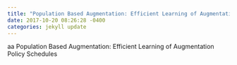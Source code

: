 ```yaml
---
title: "Population Based Augmentation: Efficient Learning of Augmentation Policy Schedules"
date: 2017-10-20 08:26:28 -0400
categories: jekyll update
---
```

aa
Population Based Augmentation: Efficient Learning of Augmentation Policy Schedules